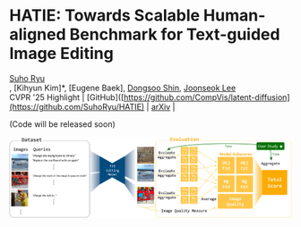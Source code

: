 # HATIE: Towards Scalable Human-aligned Benchmark for Text-guided Image Editing

[Suho Ryu](https://scholar.google.com/citations?user=fQCeEH0AAAAJ&hl)<br/>\,
[Kihyun Kim]\*,
[Eugene Baek]\,
[Dongsoo Shin](),
[Joonseok Lee](https://viplab.snu.ac.kr/)<br/>
CVPR '25 Highlight |
[GitHub]([https://github.com/CompVis/latent-diffusion](https://github.com/SuhoRyu/HATIE) | [arXiv]([https://arxiv.org/abs/2112.10752](https://arxiv.org/abs/2505.00502)) | 

(Code will be released soon)

![t2i](images/main.png)
 
